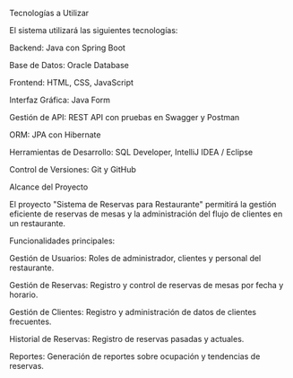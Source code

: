 Tecnologías a Utilizar

El sistema utilizará las siguientes tecnologías:

Backend: Java con Spring Boot

Base de Datos: Oracle Database

Frontend: HTML, CSS, JavaScript

Interfaz Gráfica: Java Form

Gestión de API: REST API con pruebas en Swagger y Postman

ORM: JPA con Hibernate

Herramientas de Desarrollo: SQL Developer, IntelliJ IDEA / Eclipse

Control de Versiones: Git y GitHub

Alcance del Proyecto

El proyecto "Sistema de Reservas para Restaurante" permitirá la gestión eficiente de reservas de mesas y la administración del flujo de clientes en un restaurante.

Funcionalidades principales:

Gestión de Usuarios: Roles de administrador, clientes y personal del restaurante.

Gestión de Reservas: Registro y control de reservas de mesas por fecha y horario.

Gestión de Clientes: Registro y administración de datos de clientes frecuentes.

Historial de Reservas: Registro de reservas pasadas y actuales.

Reportes: Generación de reportes sobre ocupación y tendencias de reservas.
